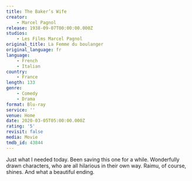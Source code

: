 ```yaml
---
title: The Baker’s Wife
creator:
    - Marcel Pagnol
release: 1938-09-07T00:00:00.000Z
studios:
    - Les Films Marcel Pagnol
original_title: La Femme du boulanger
original_language: fr
language:
    - French
    - Italian
country:
    - France
length: 133
genre:
    - Comedy
    - Drama
format: Blu-ray
service: ''
venue: Home
date: 2020-03-05T05:00:00.000Z
rating: '5'
revisit: false
media: Movie
tmdb_id: 43844
---
```


Just what I needed today. Been saving this one for a while. Wonderfully drawn characters, who are all hilarious in their own way. Raimu, of course, shines. And what a beautiful ending.
